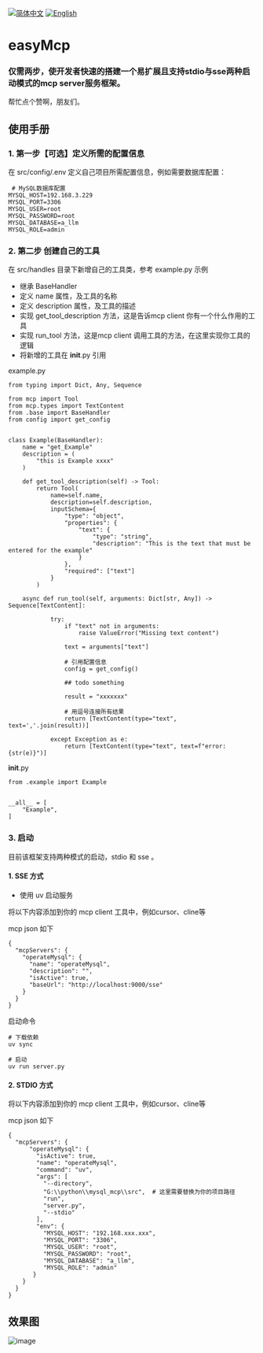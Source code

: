 [![简体中文](https://img.shields.io/badge/简体中文-点击查看-orange)](README-zh.md)
[![English](https://img.shields.io/badge/English-Click-yellow)](README.md)

# easyMcp
### 仅需两步，使开发者快速的搭建一个易扩展且支持stdio与sse两种启动模式的mcp server服务框架。
帮忙点个赞啊，朋友们。

## 使用手册

### 1. 第一步【可选】定义所需的配置信息
在 src/config/.env 定义自己项目所需配置信息，例如需要数据库配置：
```aiignore
 # MySQL数据库配置
MYSQL_HOST=192.168.3.229
MYSQL_PORT=3306
MYSQL_USER=root
MYSQL_PASSWORD=root
MYSQL_DATABASE=a_llm
MYSQL_ROLE=admin
```


### 2. 第二步 创建自己的工具
在 src/handles 目录下新增自己的工具类，参考 example.py 示例

* 继承 BaseHandler 
* 定义 name 属性，及工具的名称
* 定义 description 属性，及工具的描述
* 实现 get_tool_description 方法，这是告诉mcp client 你有一个什么作用的工具
* 实现 run_tool 方法，这是mcp client 调用工具的方法，在这里实现你工具的逻辑
* 将新增的工具在 __init__.py 引用

example.py
```aiignore
from typing import Dict, Any, Sequence

from mcp import Tool
from mcp.types import TextContent
from .base import BaseHandler
from config import get_config


class Example(BaseHandler):
    name = "get_Example"
    description = (
        "this is Example xxxx"
    )

    def get_tool_description(self) -> Tool:
        return Tool(
            name=self.name,
            description=self.description,
            inputSchema={
                "type": "object",
                "properties": {
                    "text": {
                        "type": "string",
                        "description": "This is the text that must be entered for the example"
                    }
                },
                "required": ["text"]
            }
        )

    async def run_tool(self, arguments: Dict[str, Any]) -> Sequence[TextContent]:

            try:
                if "text" not in arguments:
                    raise ValueError("Missing text content")

                text = arguments["text"]

                # 引用配置信息
                config = get_config()

                ## todo something

                result = "xxxxxxx"

                # 用逗号连接所有结果
                return [TextContent(type="text", text=','.join(result))]

            except Exception as e:
                return [TextContent(type="text", text=f"error: {str(e)}")]

```

__init__.py 
```aiignore
from .example import Example


__all__ = [
    "Example",
]
```

### 3. 启动
目前该框架支持两种模式的启动，stdio 和 sse 。

#### 1. SSE 方式

- 使用 uv 启动服务

将以下内容添加到你的 mcp client 工具中，例如cursor、cline等

mcp json 如下
````
{
  "mcpServers": {
    "operateMysql": {
      "name": "operateMysql",
      "description": "",
      "isActive": true,
      "baseUrl": "http://localhost:9000/sse"
    }
  }
}
````

启动命令
```
# 下载依赖
uv sync

# 启动
uv run server.py
```

#### 2. STDIO 方式 

将以下内容添加到你的 mcp client 工具中，例如cursor、cline等

mcp json 如下
```
{
  "mcpServers": {
      "operateMysql": {
        "isActive": true,
        "name": "operateMysql",
        "command": "uv",
        "args": [
          "--directory",
          "G:\\python\\mysql_mcp\\src",  # 这里需要替换为你的项目路径
          "run",
          "server.py",
          "--stdio"
        ],
        "env": {
          "MYSQL_HOST": "192.168.xxx.xxx",
          "MYSQL_PORT": "3306",
          "MYSQL_USER": "root",
          "MYSQL_PASSWORD": "root",
          "MYSQL_DATABASE": "a_llm",
          "MYSQL_ROLE": "admin"
       }
    }
  }
}    
```

## 效果图
![image](https://github.com/user-attachments/assets/72854681-16ad-4dc8-a095-5e6e63e07deb)


